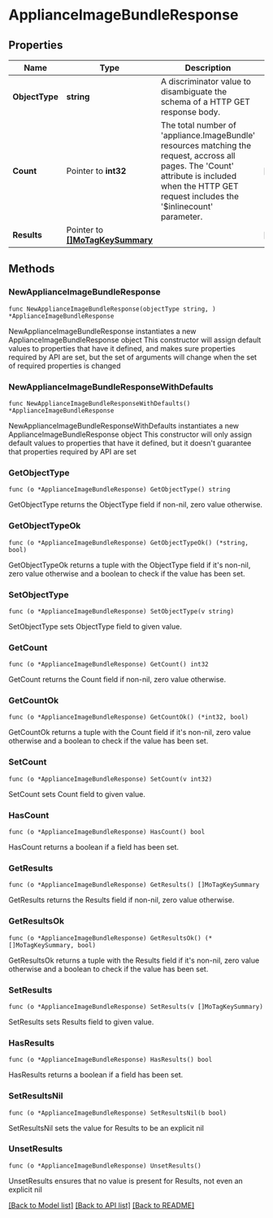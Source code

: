 # ApplianceImageBundleResponse

## Properties

Name | Type | Description | Notes
------------ | ------------- | ------------- | -------------
**ObjectType** | **string** | A discriminator value to disambiguate the schema of a HTTP GET response body. | 
**Count** | Pointer to **int32** | The total number of &#39;appliance.ImageBundle&#39; resources matching the request, accross all pages. The &#39;Count&#39; attribute is included when the HTTP GET request includes the &#39;$inlinecount&#39; parameter. | [optional] 
**Results** | Pointer to [**[]MoTagKeySummary**](mo.TagKeySummary.md) |  | [optional] 

## Methods

### NewApplianceImageBundleResponse

`func NewApplianceImageBundleResponse(objectType string, ) *ApplianceImageBundleResponse`

NewApplianceImageBundleResponse instantiates a new ApplianceImageBundleResponse object
This constructor will assign default values to properties that have it defined,
and makes sure properties required by API are set, but the set of arguments
will change when the set of required properties is changed

### NewApplianceImageBundleResponseWithDefaults

`func NewApplianceImageBundleResponseWithDefaults() *ApplianceImageBundleResponse`

NewApplianceImageBundleResponseWithDefaults instantiates a new ApplianceImageBundleResponse object
This constructor will only assign default values to properties that have it defined,
but it doesn't guarantee that properties required by API are set

### GetObjectType

`func (o *ApplianceImageBundleResponse) GetObjectType() string`

GetObjectType returns the ObjectType field if non-nil, zero value otherwise.

### GetObjectTypeOk

`func (o *ApplianceImageBundleResponse) GetObjectTypeOk() (*string, bool)`

GetObjectTypeOk returns a tuple with the ObjectType field if it's non-nil, zero value otherwise
and a boolean to check if the value has been set.

### SetObjectType

`func (o *ApplianceImageBundleResponse) SetObjectType(v string)`

SetObjectType sets ObjectType field to given value.


### GetCount

`func (o *ApplianceImageBundleResponse) GetCount() int32`

GetCount returns the Count field if non-nil, zero value otherwise.

### GetCountOk

`func (o *ApplianceImageBundleResponse) GetCountOk() (*int32, bool)`

GetCountOk returns a tuple with the Count field if it's non-nil, zero value otherwise
and a boolean to check if the value has been set.

### SetCount

`func (o *ApplianceImageBundleResponse) SetCount(v int32)`

SetCount sets Count field to given value.

### HasCount

`func (o *ApplianceImageBundleResponse) HasCount() bool`

HasCount returns a boolean if a field has been set.

### GetResults

`func (o *ApplianceImageBundleResponse) GetResults() []MoTagKeySummary`

GetResults returns the Results field if non-nil, zero value otherwise.

### GetResultsOk

`func (o *ApplianceImageBundleResponse) GetResultsOk() (*[]MoTagKeySummary, bool)`

GetResultsOk returns a tuple with the Results field if it's non-nil, zero value otherwise
and a boolean to check if the value has been set.

### SetResults

`func (o *ApplianceImageBundleResponse) SetResults(v []MoTagKeySummary)`

SetResults sets Results field to given value.

### HasResults

`func (o *ApplianceImageBundleResponse) HasResults() bool`

HasResults returns a boolean if a field has been set.

### SetResultsNil

`func (o *ApplianceImageBundleResponse) SetResultsNil(b bool)`

 SetResultsNil sets the value for Results to be an explicit nil

### UnsetResults
`func (o *ApplianceImageBundleResponse) UnsetResults()`

UnsetResults ensures that no value is present for Results, not even an explicit nil

[[Back to Model list]](../README.md#documentation-for-models) [[Back to API list]](../README.md#documentation-for-api-endpoints) [[Back to README]](../README.md)



